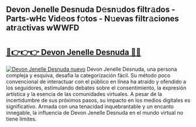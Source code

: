## Devon Jenelle Desnuda D𝚎sn𝚞dos filtr𝚊dos - Parts-wHc Vid𝚎os f𝚘tos - N𝚞evas filtr𝚊ciones atr𝚊ctivas wWWFD

# <h2><a href="http://mb0luu.tromn.icu/?c=Devon+Jenelle+Desnuda">🔗👉👉👉 Devon Jenelle Desnuda 🔗🔗</a></h2>

[![Devon Jenelle Desnuda nuevo](https://i.imgur.com/pEAQMta.gif)](http://mb0luu.tromn.icu/?c=Devon+Jenelle+Desnuda)
Devon Jenelle Desnuda, una persona compleja y esquiva, desafía la categorización fácil. Su método poco convencional de interactuar con el público en línea ha atraído y ofendido a los seguidores, estimulando debates sobre el consentimiento, la expresión artística y la esencia de las comunidades virtuales. A pesar de la incertidumbre de sus próximos pasos, su impacto en los medios digitales es significativo. Armada con una tenacidad inquebrantable y un encanto innegable, la influencia de Devon Jenelle Desnuda en el mundo virtual no tiene límites.
